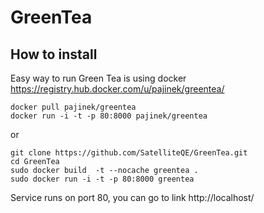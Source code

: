 # GreenTea


## How to install

Easy way to run Green Tea is using docker https://registry.hub.docker.com/u/pajinek/greentea/

```
docker pull pajinek/greentea
docker run -i -t -p 80:8000 pajinek/greentea 
```
or
```
git clone https://github.com/SatelliteQE/GreenTea.git
cd GreenTea
sudo docker build  -t --nocache greentea . 
sudo docker run -i -t -p 80:8000 greentea 
``` 
Service runs on port 80, you can go to link http://localhost/
